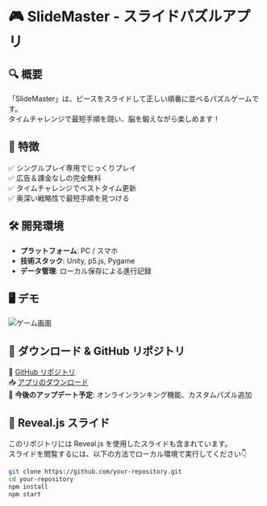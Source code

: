 # 🎮 SlideMaster - スライドパズルアプリ

## 🔍 概要
「SlideMaster」は、ピースをスライドして正しい順番に並べるパズルゲームです。  
タイムチャレンジで最短手順を競い、脳を鍛えながら楽しめます！

## 🚀 特徴
✅ シングルプレイ専用でじっくりプレイ  
✅ 広告＆課金なしの完全無料  
✅ タイムチャレンジでベストタイム更新  
✅ 奥深い戦略性で最短手順を見つける  

## 🛠 開発環境
- **プラットフォーム**: PC / スマホ  
- **技術スタック**: Unity, p5.js, Pygame  
- **データ管理**: ローカル保存による進行記録  

## 🖥️ デモ
![ゲーム画面](https://example.com/puzzle_game_screenshot.png)

## 🔗 ダウンロード & GitHub リポジトリ
📂 [GitHub リポジトリ](https://github.com/your-repository)  
📥 [アプリのダウンロード](https://example.com/download)  
📢 **今後のアップデート予定**: オンラインランキング機能、カスタムパズル追加

## 📜 Reveal.js スライド
このリポジトリには Reveal.js を使用したスライドも含まれています。  
スライドを閲覧するには、以下の方法でローカル環境で実行してください👇  

```bash
git clone https://github.com/your-repository.git
cd your-repository
npm install
npm start

